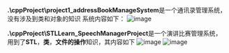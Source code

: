 **.\cppProject\project1_addressBookManageSystem**是一个通讯录管理系统，没有涉及到类和对象的知识
系统内容如下：
![image](https://github.com/user-attachments/assets/aea8d802-cd09-42bf-a037-11156a45c772)

**.\cppProject\STLLearn_SpeechManagerProject**是一个演讲比赛管理系统，用到了**STL**，**类**，**文件的操作**知识，其内容如下
![image](https://github.com/user-attachments/assets/41b50615-6e27-4a07-9375-76506f87a828)
![image](https://github.com/user-attachments/assets/c8a98474-a118-403d-b3c3-9022104c18a9)


